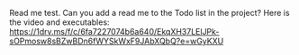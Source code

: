 Read me test.
Can you add a read me to the Todo list in the project?
Here is the video and executables:
https://1drv.ms/f/c/6fa7227074b6a640/EkqXH37LElJPk-sOPmosw8sBZwBDn6fWYSkWxF9JAbXQbQ?e=wGyKXU
